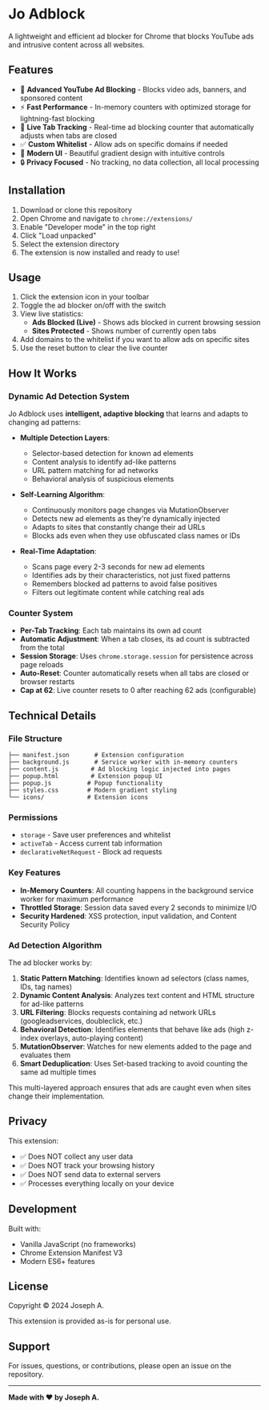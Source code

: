 # Jo Adblock

A lightweight and efficient ad blocker for Chrome that blocks YouTube ads and intrusive content across all websites.

## Features

- 🚫 **Advanced YouTube Ad Blocking** - Blocks video ads, banners, and sponsored content
- ⚡ **Fast Performance** - In-memory counters with optimized storage for lightning-fast blocking
- 🔄 **Live Tab Tracking** - Real-time ad blocking counter that automatically adjusts when tabs are closed
- ✅ **Custom Whitelist** - Allow ads on specific domains if needed
- 🎨 **Modern UI** - Beautiful gradient design with intuitive controls
- 🔒 **Privacy Focused** - No tracking, no data collection, all local processing

## Installation

1. Download or clone this repository
2. Open Chrome and navigate to `chrome://extensions/`
3. Enable "Developer mode" in the top right
4. Click "Load unpacked"
5. Select the extension directory
6. The extension is now installed and ready to use!

## Usage

1. Click the extension icon in your toolbar
2. Toggle the ad blocker on/off with the switch
3. View live statistics:
   - **Ads Blocked (Live)** - Shows ads blocked in current browsing session
   - **Sites Protected** - Shows number of currently open tabs
4. Add domains to the whitelist if you want to allow ads on specific sites
5. Use the reset button to clear the live counter

## How It Works

### Dynamic Ad Detection System

Jo Adblock uses **intelligent, adaptive blocking** that learns and adapts to changing ad patterns:

- **Multiple Detection Layers**: 
  - Selector-based detection for known ad elements
  - Content analysis to identify ad-like patterns
  - URL pattern matching for ad networks
  - Behavioral analysis of suspicious elements

- **Self-Learning Algorithm**: 
  - Continuously monitors page changes via MutationObserver
  - Detects new ad elements as they're dynamically injected
  - Adapts to sites that constantly change their ad URLs
  - Blocks ads even when they use obfuscated class names or IDs

- **Real-Time Adaptation**:
  - Scans page every 2-3 seconds for new ad elements
  - Identifies ads by their characteristics, not just fixed patterns
  - Remembers blocked ad patterns to avoid false positives
  - Filters out legitimate content while catching real ads

### Counter System

- **Per-Tab Tracking**: Each tab maintains its own ad count
- **Automatic Adjustment**: When a tab closes, its ad count is subtracted from the total
- **Session Storage**: Uses `chrome.storage.session` for persistence across page reloads
- **Auto-Reset**: Counter automatically resets when all tabs are closed or browser restarts
- **Cap at 62**: Live counter resets to 0 after reaching 62 ads (configurable)

## Technical Details

### File Structure
```
├── manifest.json       # Extension configuration
├── background.js       # Service worker with in-memory counters
├── content.js         # Ad blocking logic injected into pages
├── popup.html         # Extension popup UI
├── popup.js          # Popup functionality
├── styles.css        # Modern gradient styling
└── icons/            # Extension icons
```

### Permissions
- `storage` - Save user preferences and whitelist
- `activeTab` - Access current tab information
- `declarativeNetRequest` - Block ad requests

### Key Features
- **In-Memory Counters**: All counting happens in the background service worker for maximum performance
- **Throttled Storage**: Session data saved every 2 seconds to minimize I/O
- **Security Hardened**: XSS protection, input validation, and Content Security Policy

### Ad Detection Algorithm

The ad blocker works by:

1. **Static Pattern Matching**: Identifies known ad selectors (class names, IDs, tag names)
2. **Dynamic Content Analysis**: Analyzes text content and HTML structure for ad-like patterns
3. **URL Filtering**: Blocks requests containing ad network URLs (googleadservices, doubleclick, etc.)
4. **Behavioral Detection**: Identifies elements that behave like ads (high z-index overlays, auto-playing content)
5. **MutationObserver**: Watches for new elements added to the page and evaluates them
6. **Smart Deduplication**: Uses Set-based tracking to avoid counting the same ad multiple times

This multi-layered approach ensures that ads are caught even when sites change their implementation.

## Privacy

This extension:
- ✅ Does NOT collect any user data
- ✅ Does NOT track your browsing history
- ✅ Does NOT send data to external servers
- ✅ Processes everything locally on your device

## Development

Built with:
- Vanilla JavaScript (no frameworks)
- Chrome Extension Manifest V3
- Modern ES6+ features

## License

Copyright © 2024 Joseph A.

This extension is provided as-is for personal use.

## Support

For issues, questions, or contributions, please open an issue on the repository.

---

**Made with ❤️ by Joseph A.**
